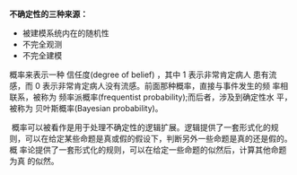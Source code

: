 **不确定性的三种来源：**

* 被建模系统内在的随机性
* 不完全观测
* 不完全建模

概率来表示一种 信任度(degree of belief) ，其中 1 表示非常肯定病人 患有流感，而 0 表示非常肯定病人没有流感。前面那种概率，直接与事件发生的频 率相联系，被称为 频率派概率(frequentist probability);而后者，涉及到确定性水 平，被称为 贝叶斯概率(Bayesian probability)。

​	概率可以被看作是用于处理不确定性的逻辑扩展。逻辑提供了一套形式化的规 则，可以在给定某些命题是真或假的假设下，判断另外一些命题是真的还是假的。概 率论提供了一套形式化的规则，可以在给定一些命题的似然后，计算其他命题为真 的似然。